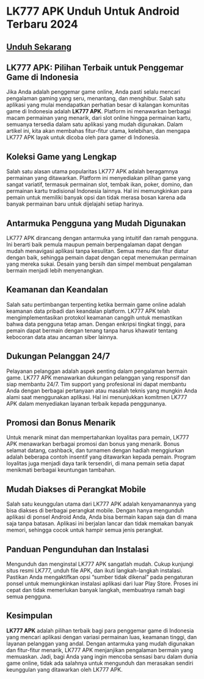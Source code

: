 # LK777 APK Unduh Untuk Android Terbaru 2024

## [Unduh Sekarang](https://spoo.me/yhc16e)

## **LK777 APK: Pilihan Terbaik untuk Penggemar Game di Indonesia**

Jika Anda adalah penggemar game online, Anda pasti selalu mencari pengalaman gaming yang seru, menantang, dan menghibur. Salah satu aplikasi yang mulai mendapatkan perhatian besar di kalangan komunitas game di Indonesia adalah **LK777 APK**. Platform ini menawarkan berbagai macam permainan yang menarik, dari slot online hingga permainan kartu, semuanya tersedia dalam satu aplikasi yang mudah digunakan. Dalam artikel ini, kita akan membahas fitur-fitur utama, kelebihan, dan mengapa LK777 APK layak untuk dicoba oleh para gamer di Indonesia.

## Koleksi Game yang Lengkap

Salah satu alasan utama popularitas LK777 APK adalah beragamnya permainan yang ditawarkan. Platform ini menyediakan pilihan game yang sangat variatif, termasuk permainan slot, tembak ikan, poker, domino, dan permainan kartu tradisional Indonesia lainnya. Hal ini memungkinkan para pemain untuk memiliki banyak opsi dan tidak merasa bosan karena ada banyak permainan baru untuk dijelajahi setiap harinya.

## Antarmuka Pengguna yang Mudah Digunakan

LK777 APK dirancang dengan antarmuka yang intuitif dan ramah pengguna. Ini berarti baik pemula maupun pemain berpengalaman dapat dengan mudah menavigasi aplikasi tanpa kesulitan. Semua menu dan fitur diatur dengan baik, sehingga pemain dapat dengan cepat menemukan permainan yang mereka sukai. Desain yang bersih dan simpel membuat pengalaman bermain menjadi lebih menyenangkan.

## Keamanan dan Keandalan

Salah satu pertimbangan terpenting ketika bermain game online adalah keamanan data pribadi dan keandalan platform. LK777 APK telah mengimplementasikan protokol keamanan canggih untuk memastikan bahwa data pengguna tetap aman. Dengan enkripsi tingkat tinggi, para pemain dapat bermain dengan tenang tanpa harus khawatir tentang kebocoran data atau ancaman siber lainnya.

## Dukungan Pelanggan 24/7

Pelayanan pelanggan adalah aspek penting dalam pengalaman bermain game. LK777 APK menawarkan dukungan pelanggan yang responsif dan siap membantu 24/7. Tim support yang profesional ini dapat membantu Anda dengan berbagai pertanyaan atau masalah teknis yang mungkin Anda alami saat menggunakan aplikasi. Hal ini menunjukkan komitmen LK777 APK dalam menyediakan layanan terbaik kepada penggunanya.

## Promosi dan Bonus Menarik

Untuk menarik minat dan mempertahankan loyalitas para pemain, LK777 APK menawarkan berbagai promosi dan bonus yang menarik. Bonus selamat datang, cashback, dan turnamen dengan hadiah menggiurkan adalah beberapa contoh insentif yang ditawarkan kepada pemain. Program loyalitas juga menjadi daya tarik tersendiri, di mana pemain setia dapat menikmati berbagai keuntungan tambahan.

## Mudah Diakses di Perangkat Mobile

Salah satu keunggulan utama dari LK777 APK adalah kenyamanannya yang bisa diakses di berbagai perangkat mobile. Dengan hanya mengunduh aplikasi di ponsel Android Anda, Anda bisa bermain kapan saja dan di mana saja tanpa batasan. Aplikasi ini berjalan lancar dan tidak memakan banyak memori, sehingga cocok untuk hampir semua jenis perangkat.

## Panduan Pengunduhan dan Instalasi

Mengunduh dan menginstal LK777 APK sangatlah mudah. Cukup kunjungi situs resmi LK777, unduh file APK, dan ikuti langkah-langkah instalasi. Pastikan Anda mengaktifkan opsi “sumber tidak dikenal” pada pengaturan ponsel untuk memungkinkan instalasi aplikasi dari luar Play Store. Proses ini cepat dan tidak memerlukan banyak langkah, membuatnya ramah bagi semua pengguna.

## Kesimpulan

**LK777 APK** adalah pilihan terbaik bagi para penggemar game di Indonesia yang mencari aplikasi dengan variasi permainan luas, keamanan tinggi, dan layanan pelanggan yang andal. Dengan antarmuka yang mudah digunakan dan fitur-fitur menarik, LK777 APK menjanjikan pengalaman bermain yang memuaskan. Jadi, bagi Anda yang ingin mencoba sensasi baru dalam dunia game online, tidak ada salahnya untuk mengunduh dan merasakan sendiri keunggulan yang ditawarkan oleh LK777 APK.
